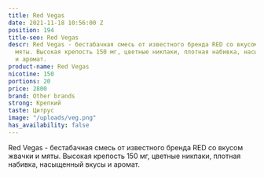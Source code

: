 ```yaml
---
title: Red Vegas
date: 2021-11-18 10:56:00 Z
position: 194
title-seo: Red Vegas
descr: Red Vegas - бестабачная смесь от известного бренда RED со вкусом  жвачки и
  мяты. Высокая крепость 150 мг, цветные никпаки, плотная набивка, насыщенный вкусы
  и аромат.
product-name: Red Vegas
nicotine: 150
portions: 20
price: 2800
brand: Other brands
strong: Крепкий
taste: Цитрус
image: "/uploads/veg.png"
has_availability: false
---
```


Red Vegas - бестабачная смесь от известного бренда RED со вкусом  жвачки и мяты. Высокая крепость 150 мг, цветные никпаки, плотная набивка, насыщенный вкусы и аромат.